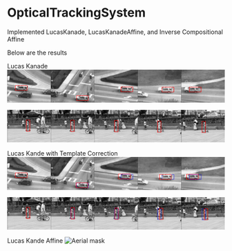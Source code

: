 # OpticalTrackingSystem

Implemented LucasKanade, LucasKanadeAffine, and Inverse Compositional Affine

Below are the results

Lucas Kanade
![Car Rects](code/result/q1_3_car_collage.png)

![Girl Rects](code/result/q1_3_girl_collage.png)

Lucas Kande with Template Correction
![Car Rects](code/result/q1_4_car_collage.png)

![Girl Rects](code/result/q1_4_girl_collage.png)

Lucas Kande Affine
![Aerial mask](https://github.com/anishajain22/OpticalTrackingSystem/assets/38261176/01d61b68-4b25-401a-97a2-10162f7f0f80)

